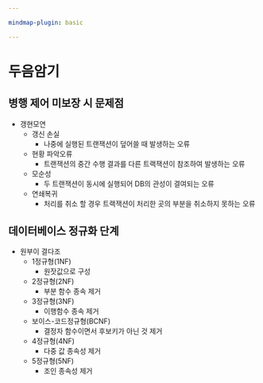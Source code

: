 ```yaml
---

mindmap-plugin: basic

---
```


# 두음암기

## 병행 제어 미보장 시 문제점
- 갱현모연
	- 갱신 손실
		- 나중에 실행된 트랜잭션이 덮어쓸 때 발생하는 오류
	- 현황 파악오류
		- 트랜잭션의 중간 수행 결과를 다른 트랙잭션이 참조하여 발생하는 오류
	- 모순성
		- 두 트랜잭션이 동시에 실행되어 DB의 관성이 결여되는 오류
	- 연쇄복귀
		- 처리를 취소 할 경우 트랙잭션이 처리한 곳의 부분을 취소하지 못하는 오류

## 데이터베이스 정규화 단계
- 원부이 결다조
	- 1정규형(1NF)
		- 원잣값으로 구성
	- 2정규형(2NF)
		- 부분 함수 종속 제거
	- 3정규형(3NF)
		- 이행함수 종속 제거
	- 보이스-코드정규형(BCNF)
		- 결정자 함수이면서 후보키가 아닌 것 제거
	- 4정규형(4NF)
		- 다중 값 종속성 제거
	- 5정규형(5NF)
		- 조인 종속성 제거